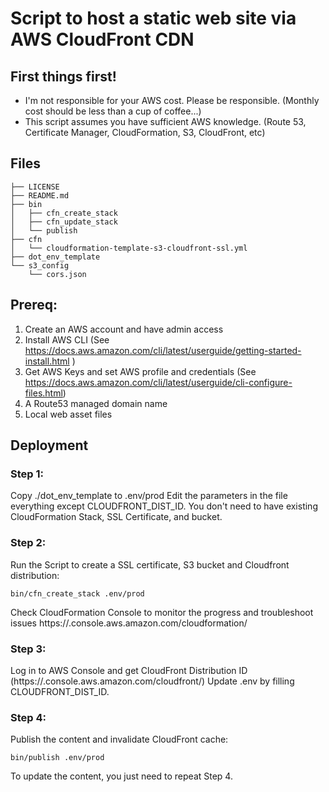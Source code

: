 # Script to host a static web site via AWS CloudFront CDN

## First things first!
- I'm not responsible for your AWS cost. Please be responsible. (Monthly cost should be less than a cup of coffee...)
- This script assumes you have sufficient AWS knowledge.
(Route 53, Certificate Manager, CloudFormation, S3, CloudFront, etc)

## Files

```
├── LICENSE
├── README.md
├── bin
│   ├── cfn_create_stack
│   ├── cfn_update_stack
│   └── publish
├── cfn
│   └── cloudformation-template-s3-cloudfront-ssl.yml
├── dot_env_template
└── s3_config
    └── cors.json
```

## Prereq:
1. Create an AWS account and have admin access
2. Install AWS CLI (See https://docs.aws.amazon.com/cli/latest/userguide/getting-started-install.html )
3. Get AWS Keys and set AWS profile and credentials (See https://docs.aws.amazon.com/cli/latest/userguide/cli-configure-files.html)
4. A Route53 managed domain name
5. Local web asset files

## Deployment

### Step 1:

Copy ./dot_env_template to .env/prod
Edit the parameters in the file everything except CLOUDFRONT_DIST_ID.
You don't need to have existing CloudFormation Stack, SSL Certificate, and bucket.

### Step 2:

Run the Script to create a SSL certificate, S3 bucket and Cloudfront distribution:
```
bin/cfn_create_stack .env/prod
```

Check CloudFormation Console to monitor the progress and troubleshoot issues
https://<your-aws-region>.console.aws.amazon.com/cloudformation/


### Step 3:

Log in to AWS Console and get CloudFront Distribution ID (https://<your-aws-region>.console.aws.amazon.com/cloudfront/)
Update .env by filling CLOUDFRONT_DIST_ID.

### Step 4:

Publish the content and invalidate CloudFront cache:
```
bin/publish .env/prod
```

To update the content, you just need to repeat Step 4.

